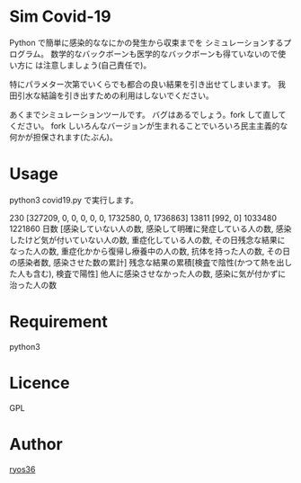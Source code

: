 Sim Covid-19
====

Python で簡単に感染的ななにかの発生から収束までを
シミュレーションするプログラム。
数学的なバックボーンも医学的なバックボーンも得ていないので使い方に
は注意しましょう(自己責任で)。

特にパラメター次第でいくらでも都合の良い結果を引き出せてしまいます。
我田引水な結論を引き出すための利用はしないでください。

あくまでシミュレーションツールです。
バグはあるでしょう。fork して直してください。
fork しいろんなバージョンが生まれることでいろいろ民主主義的な何かが担保されます(たぶん)。

# Usage
python3 covid19.py
で実行します。

230 [327209, 0, 0, 0, 0, 0, 1732580, 0, 1736863] 13811 [992, 0]
1033480 1221860
日数 [感染していない人の数, 感染して明確に発症している人の数, 感染したけど気が付いていない人の数, 重症化している人の数, その日残念な結果になった人の数, 重症化かから復帰し療養中の人の数, 抗体を持った人の数, その日の感染者数, 感染させた数の累計] 残念な結果の累積[検査で陰性(かつて熱を出した人も含む), 検査で陽性]
他人に感染させなかった人の数, 感染に気が付かずに治った人の数

# Requirement
python3

# Licence

GPL

# Author

[ryos36](https://github.com/ryos36)

